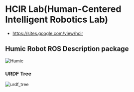 # HCIR Lab(Human-Centered Intelligent Robotics Lab)
   * https://sites.google.com/view/hcir
## Humic Robot ROS Description package

![Humic](https://user-images.githubusercontent.com/37207332/88205951-79d76800-cc88-11ea-9cc7-21b1377cbb3e.jpg)


### URDF Tree
![urdf_tree](https://user-images.githubusercontent.com/37207332/111419348-a74bb700-872c-11eb-878c-68fda43c0a4a.jpg)

